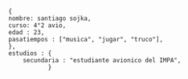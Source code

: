     {
    nombre: santiago sojka,
    curso: 4°2 avio,
    edad : 23,
    pasatiempos : ["musica", "jugar", "truco"],
    },
    estudios : {
    	secundaria : "estudiante avionico del IMPA",
               }
